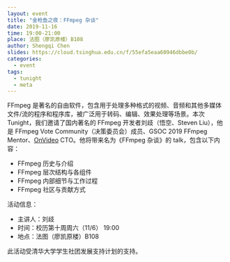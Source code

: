 ```yaml
---
layout: event
title: "金枪鱼之夜：FFmpeg 杂谈"
date: 2019-11-16
time: 19:00-21:00
place: 法图（廖凯原楼）B108
author: Shengqi Chen
slides: https://cloud.tsinghua.edu.cn/f/55efa5eaa60946dbbe0b/
categories:
  - event
tags:
  - tunight
  - meta
---
```


FFmpeg 是著名的自由软件，包含用于处理多种格式的视频、音频和其他多媒体文件/流的程序和程序库，被广泛用于转码、编辑、效果处理等场景。本次 Tunight，我们邀请了国内著名的 FFmpeg 开发者刘歧（悟空、Steven Liu），他是 FFmpeg Vote Community（决策委员会）成员、GSOC 2019 FFmpeg Mentor、[OnVideo](https://onvideo.cn) CTO。他将带来名为《FFmpeg 杂谈》的 talk，包含以下内容：

* FFmpeg 历史与介绍
* FFmpeg 层次结构与各组件
* FFmpeg 内部细节与工作过程
* FFmpeg 社区与贡献方式

活动信息：

* 主讲人：刘歧
* 时间：校历第十周周六（11/6） 19:00
* 地点：法图（廖凯原楼）B108

此活动受清华大学学生社团发展支持计划的支持。
